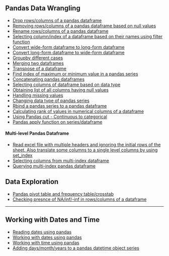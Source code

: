 ## Pandas Data Wrangling

- [Drop rows/columns of a pandas dataframe](https://nbviewer.jupyter.org/github/jeswingeorge/Python-DS-notes/blob/master/Pandas/5.%20Drop%20rows-columns%20of%20pandas%20dataframe.ipynb)
- [Removing rows/columns of a pandas dataframe based on null values]()
- [Rename rows/columns of a pandas dataframe](https://nbviewer.jupyter.org/github/jeswingeorge/Python-DS-notes/blob/master/Pandas/6.%20Rename%20rows-columns%20of%20pandas%20dataframe.ipynb)
- [Selecting column/index of a dataframe based on their names using filter function](https://nbviewer.jupyter.org/github/jeswingeorge/Python-DS-notes/blob/master/Pandas/19.Selecting%20columns%20and%20indices%20based%20on%20their%20names.ipynb)
- [Convert wide-form dataframe to long-form dataframe](https://nbviewer.jupyter.org/github/jeswingeorge/Python-DS-notes/blob/master/Pandas/2.%20Wide%20to%20long%20dataframe.ipynb)
- [Convert long-form dataframe to wide-form dataframe](https://nbviewer.jupyter.org/github/jeswingeorge/Python-DS-notes/blob/master/Pandas/3.%20Long%20to%20wide%20format%20dataframe.ipynb)
- [Groupby different cases](https://nbviewer.jupyter.org/github/jeswingeorge/Python-DS-notes/blob/master/Pandas/using%20pandas%20groupby-%20Different%20cases.ipynb)
- [Merging two dataframes](https://nbviewer.jupyter.org/github/jeswingeorge/Python-DS-notes/blob/master/Pandas/9.%20Merge%20dataframes.ipynb)
- [Transpose of a dataframe](https://nbviewer.jupyter.org/github/jeswingeorge/Python-DS-notes/blob/master/Pandas/8.%20Transpose%20of%20dataframe.ipynb)
- [Find index of maximum or minimum value in a pandas series](https://nbviewer.jupyter.org/github/jeswingeorge/Python-DS-notes/blob/master/Pandas/10.%20Find%20index%20of%20maximum%20or%20minimum%20value%20in%20a%20pandas%20series.ipynb)
- [Concatenating pandas dataframes](https://nbviewer.jupyter.org/github/jeswingeorge/Python-DS-notes/blob/master/Pandas/11.%20Concatenating%20dataframes.ipynb)
- [Selecting columns of dataframe based on data type](https://nbviewer.jupyter.org/github/jeswingeorge/Python-DS-notes/blob/master/Pandas/14.select_cols_based_on_data_type.ipynb)
- [Obtaining list of all columns having null values](https://nbviewer.jupyter.org/github/jeswingeorge/Python-DS-notes/blob/master/Pandas/15.Cols_with_null_values.ipynb)
- [Handling missing values](https://nbviewer.jupyter.org/github/jeswingeorge/Data-Analytics-Notes/blob/master/Pandas/Data_school_notes/16.%20How%20do%20I%20handle%20missing%20values%20in%20pandas.ipynb)
- [Changing data type of pandas series](https://nbviewer.jupyter.org/github/jeswingeorge/Python-DS-notes/blob/master/Pandas/16.changing_data_type_of_pd_series.ipynb)
- [Rbind a pandas series to a pandas dataframe](https://nbviewer.jupyter.org/github/jeswingeorge/Python-DS-notes/blob/master/Pandas/18.Rbind%20a%20series%20to%20a%20dataframe.ipynb)
- [Calculating rank of values in numerical columns of a dataframe](https://nbviewer.jupyter.org/github/jeswingeorge/Python-DS-notes/blob/master/Pandas/20.Calculating%20rank%20in%20each%20column%20of%20dataframe.ipynb)
- [Using Pandas cut - Continuous to categorical](https://nbviewer.jupyter.org/github/jeswingeorge/Python-DS-notes/blob/master/Pandas/22.%20Pandas%20Cut%20%E2%80%93%20Continuous%20to%20Categorical.ipynb)
- [Pandas apply function on series/dataframe](https://nbviewer.jupyter.org/github/jeswingeorge/Python-DS-notes/blob/master/Pandas/21.Using%20apply%20function%20on%20series%20and%20dataframe.ipynb)

#### Multi-level Pandas Dataframe
- [Read excel file with multiple headers and ignoring the initial rows of the sheet. Also translate some columns to a single level columns by using set_index](https://nbviewer.org/github/jeswingeorge/Python-DS-notes/blob/master/Pandas/23.reading_multi-index_excel_file.ipynb)
- [Selecting columns from multi-index dataframe](https://nbviewer.org/github/jeswingeorge/Python-DS-notes/blob/master/Pandas/24.select_columns_from_multi-index_df.ipynb)
- [Querying multi-index pandas dataframe](https://github.com/jeswingeorge/Python-DS-notes/blob/master/Pandas/25.%20Querying%20multi-index%20pandas%20dataframe.ipynb)

## Data Exploration

- [Pandas pivot table and frequency table/crosstab](https://nbviewer.jupyter.org/github/jeswingeorge/Python-DS-notes/blob/master/Pandas/17.pivot_table%20and%20crosstab.ipynb)
- [Checking presnce of NA/inf/-inf in rows/columns of a dataframe]()


***

## Working with Dates and Time

- [Reading dates using pandas](https://nbviewer.jupyter.org/github/jeswingeorge/Python-DS-notes/blob/master/Pandas/7.%20Reading%20dates%20using%20pandas.ipynb)
- [Working with dates using pandas](https://nbviewer.jupyter.org/github/jeswingeorge/Python-DS-notes/blob/master/Pandas/12.%20Working%20with%20dates.ipynb)
- [Working with time using pandas](https://nbviewer.jupyter.org/github/jeswingeorge/Python-DS-notes/blob/master/Pandas/13.%20Working%20with%20time.ipynb)
- [Adding days/month/years to a pandas datetime object series]()